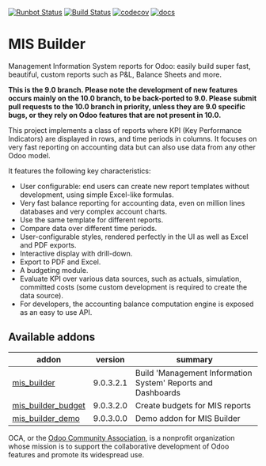 [![Runbot Status](https://runbot.odoo-community.org/runbot/badge/flat/248/9.0.svg)](https://runbot.odoo-community.org/runbot/repo/github-com-oca-mis-builder-248)
[![Build Status](https://travis-ci.org/OCA/mis-builder.svg?branch=9.0)](https://travis-ci.org/OCA/mis-builder)
[![codecov](https://codecov.io/gh/OCA/mis-builder/branch/9.0/graph/badge.svg)](https://codecov.io/gh/OCA/mis-builder)
[![docs](https://media.readthedocs.org/static/projects/badges/passing.svg)](http://oca-mis-builder.readthedocs.io/en/9.0/)

# MIS Builder

Management Information System reports for Odoo: easily build super fast, 
beautiful, custom reports such as P&L, Balance Sheets and more.

**This is the 9.0 branch. Please note the development of new features occurs mainly on
the 10.0 branch, to be back-ported to 9.0. Please submit pull requests to the 10.0
branch in priority, unless they are 9.0 specific bugs, or they rely on
Odoo features that are not present in 10.0.**

This project implements a class of reports where KPI (Key Performance Indicators)
are displayed in rows, and time periods in columns. It focuses on very fast reporting
on accounting data but can also use data from any other Odoo model.

It features the following key characteristics:

- User configurable: end users can create new report templates without development,
  using simple Excel-like formulas.
- Very fast balance reporting for accounting data, even on million lines databases
  and very complex account charts.
- Use the same template for different reports.
- Compare data over different time periods.
- User-configurable styles, rendered perfectly in the UI as well as Excel and PDF exports.
- Interactive display with drill-down.
- Export to PDF and Excel.
- A budgeting module.
- Evaluate KPI over various data sources, such as actuals, simulation, committed costs
  (some custom development is required to create the data source).
- For developers, the accounting balance computation engine is exposed as an easy
  to use API.


[//]: # (addons)

Available addons
----------------
addon | version | summary
--- | --- | ---
[mis_builder](mis_builder/) | 9.0.3.2.1 | Build 'Management Information System' Reports and Dashboards
[mis_builder_budget](mis_builder_budget/) | 9.0.3.2.0 | Create budgets for MIS reports
[mis_builder_demo](mis_builder_demo/) | 9.0.3.0.0 | Demo addon for MIS Builder

[//]: # (end addons)

OCA, or the [Odoo Community Association](http://odoo-community.org/), is a nonprofit organization whose
mission is to support the collaborative development of Odoo features and
promote its widespread use.
